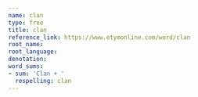 ```yaml
---
name: clan
type: free
title: clan
reference_link: https://www.etymonline.com/word/clan
root_name: 
root_language: 
denotation: 
word_sums:
- sum: 'Clan + '
  respelling: clan
---
```

